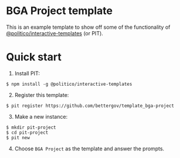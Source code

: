 # BGA Project template

This is an example template to show off some of the functionality of [@politico/interactive-templates](https://github.com/The-Politico/politico-interactive-templates) (or PIT).

# Quick start

1. Install PIT:

```
$ npm install -g @politico/interactive-templates
```

2. Register this template:

```
$ pit register https://github.com/bettergov/template_bga-project
```

3. Make a new instance:

```
$ mkdir pit-project
$ cd pit-project
$ pit new
```

4. Choose `BGA Project` as the template and answer the prompts.
